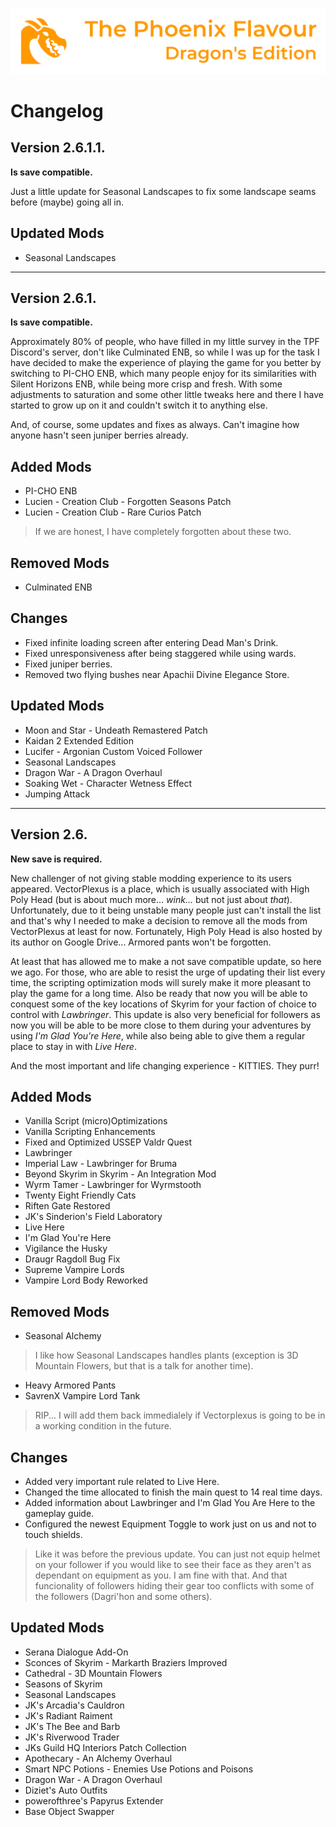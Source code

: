 ![image](images/Banner.webp)

# Changelog

## Version 2.6.1.1.

**Is save compatible.**

Just a little update for Seasonal Landscapes to fix some landscape seams before (maybe) going all in.

## Updated Mods

* Seasonal Landscapes

---

## Version 2.6.1.

**Is save compatible.**

Approximately 80% of people, who have filled in my little survey in the TPF Discord's server, don't like Culminated ENB, so while I was up for the task I have decided to make the experience of playing the game for you better by switching to PI-CHO ENB, which many people enjoy for its similarities with Silent Horizons ENB, while being more crisp and fresh. With some adjustments to saturation and some other little tweaks here and there I have started to grow up on it and couldn't switch it to anything else. 

And, of course, some updates and fixes as always. Can't imagine how anyone hasn't seen juniper berries already. 

## Added Mods

* PI-CHO ENB
* Lucien - Creation Club - Forgotten Seasons Patch
* Lucien - Creation Club - Rare Curios Patch
> If we are honest, I have completely forgotten about these two.

## Removed Mods

* Culminated ENB

## Changes

* Fixed infinite loading screen after entering Dead Man's Drink.
* Fixed unresponsiveness after being staggered while using wards.
* Fixed juniper berries.
* Removed two flying bushes near Apachii Divine Elegance Store.

## Updated Mods

* Moon and Star - Undeath Remastered Patch
* Kaidan 2 Extended Edition
* Lucifer - Argonian Custom Voiced Follower
* Seasonal Landscapes
* Dragon War - A Dragon Overhaul
* Soaking Wet - Character Wetness Effect
* Jumping Attack

---

## Version 2.6.

**New save is required.**

New challenger of not giving stable modding experience to its users appeared. VectorPlexus is a place, which is usually associated with High Poly Head (but is about much more... *wink...* but not just about *that*). Unfortunately, due to it being unstable many people just can't install the list and that's why I needed to make a decision to remove all the mods from VectorPlexus at least for now. Fortunately, High Poly Head is also hosted by its author on Google Drive... Armored pants won't be forgotten.

At least that has allowed me to make a not save compatible update, so here we ago. For those, who are able to resist the urge of updating their list every time, the scripting optimization mods will surely make it more pleasant to play the game for a long time. Also be ready that now you will be able to conquest some of the key locations of Skyrim for your faction of choice to control with _Lawbringer_. This update is also very beneficial for followers as now you will be able to be more close to them during your adventures by using _I'm Glad You're Here_, while also being able to give them a regular place to stay in with _Live Here_.

And the most important and life changing experience - KITTIES. They purr!

## Added Mods

* Vanilla Script (micro)Optimizations
* Vanilla Scripting Enhancements
* Fixed and Optimized USSEP Valdr Quest
* Lawbringer
* Imperial Law - Lawbringer for Bruma
* Beyond Skyrim in Skyrim - An Integration Mod
* Wyrm Tamer - Lawbringer for Wyrmstooth
* Twenty Eight Friendly Cats
* Riften Gate Restored
* JK's Sinderion's Field Laboratory
* Live Here
* I'm Glad You're Here
* Vigilance the Husky
* Draugr Ragdoll Bug Fix
* Supreme Vampire Lords
* Vampire Lord Body Reworked

## Removed Mods

* Seasonal Alchemy
> I like how Seasonal Landscapes handles plants (exception is 3D Mountain Flowers, but that is a talk for another time).
* Heavy Armored Pants
* SavrenX Vampire Lord Tank
> RIP... I will add them back immedialely if Vectorplexus is going to be in a working condition in the future.

## Changes

* Added very important rule related to Live Here.
* Changed the time allocated to finish the main quest to 14 real time days.
* Added information about Lawbringer and I'm Glad You Are Here to the gameplay guide.
* Configured the newest Equipment Toggle to work just on us and not to touch shields.
> Like it was before the previous update. You can just not equip helmet on your follower if you would like to see their face as they aren't as dependant on equipment as you. I am fine with that. And that funcionality of followers hiding their gear too conflicts with some of the followers (Dagri'hon and some others).

## Updated Mods

* Serana Dialogue Add-On
* Sconces of Skyrim - Markarth Braziers Improved
* Cathedral - 3D Mountain Flowers
* Seasons of Skyrim
* Seasonal Landscapes
* JK's Arcadia's Cauldron
* JK's Radiant Raiment
* JK's The Bee and Barb
* JK's Riverwood Trader
* JKs Guild HQ Interiors Patch Collection
* Apothecary - An Alchemy Overhaul
* Smart NPC Potions - Enemies Use Potions and Poisons
* Dragon War - A Dragon Overhaul
* Diziet's Auto Outfits
* powerofthree's Papyrus Extender
* Base Object Swapper
